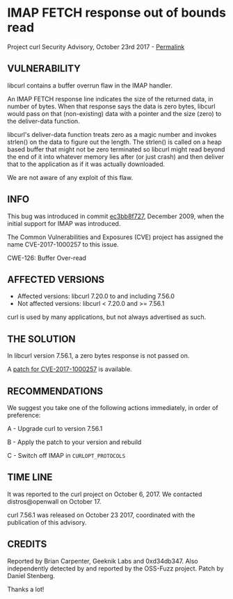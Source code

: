 IMAP FETCH response out of bounds read
======================================

Project curl Security Advisory, October 23rd 2017 -
[Permalink](https://curl.haxx.se/docs/adv_20171023.html)

VULNERABILITY
-------------

libcurl contains a buffer overrun flaw in the IMAP handler.

An IMAP FETCH response line indicates the size of the returned data, in number
of bytes. When that response says the data is zero bytes, libcurl would pass
on that (non-existing) data with a pointer and the size (zero) to the
deliver-data function.

libcurl's deliver-data function treats zero as a magic number and invokes
strlen() on the data to figure out the length. The strlen() is called on a
heap based buffer that might not be zero terminated so libcurl might read
beyond the end of it into whatever memory lies after (or just crash) and then
deliver that to the application as if it was actually downloaded.

We are not aware of any exploit of this flaw.

INFO
----

This bug was introduced in commit
[ec3bb8f727](https://github.com/curl/curl/commit/ec3bb8f727), December 2009,
when the initial support for IMAP was introduced.

The Common Vulnerabilities and Exposures (CVE) project has assigned the name
CVE-2017-1000257 to this issue.

CWE-126: Buffer Over-read

AFFECTED VERSIONS
-----------------

- Affected versions: libcurl 7.20.0 to and including 7.56.0
- Not affected versions: libcurl < 7.20.0 and >= 7.56.1

curl is used by many applications, but not always advertised as such.

THE SOLUTION
------------

In libcurl version 7.56.1, a zero bytes response is not passed on.

A [patch for CVE-2017-1000257](https://curl.haxx.se/CVE-2017-1000257.patch) is
available.

RECOMMENDATIONS
---------------

We suggest you take one of the following actions immediately, in order of
preference:

 A - Upgrade curl to version 7.56.1

 B - Apply the patch to your version and rebuild

 C - Switch off IMAP in `CURLOPT_PROTOCOLS`

TIME LINE
---------

It was reported to the curl project on October 6, 2017.  We contacted
distros@openwall on October 17.

curl 7.56.1 was released on October 23 2017, coordinated with the publication
of this advisory.

CREDITS
-------

Reported by Brian Carpenter, Geeknik Labs and 0xd34db347. Also independently
detected by and reported by the OSS-Fuzz project. Patch by Daniel Stenberg.

Thanks a lot!
